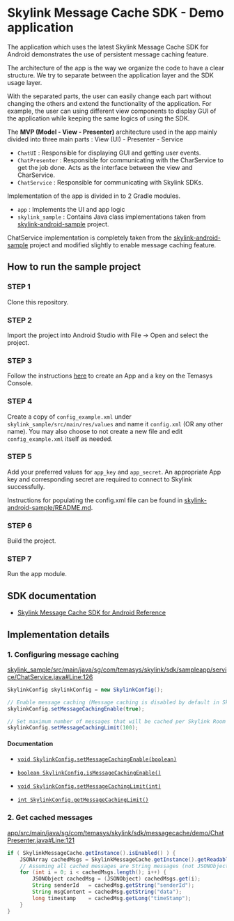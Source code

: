 # Skylink Message Cache SDK - Demo application

The application which uses the latest Skylink Message Cache SDK for Android demonstrates the use of persistent message caching feature.

The architecture of the app is the way we organize the code to have a clear structure. We try to separate between the application layer and the SDK usage layer.

With the separated parts, the user can easily change each part without changing the others and extend the functionality of the application.
For example, the user can using different view components to display GUI of the application while keeping the same logics of using the SDK.

The **MVP (Model - View - Presenter)** architecture used in the app mainly divided into three main parts : View (UI) - Presenter - Service

* `ChatUI` : Responsible for displaying GUI and getting user events.
* `ChatPresenter` : Responsible for communicating with the CharService to get the job done. Acts as the interface between the view and CharService.
* `ChatService` : Responsible for communicating with Skylink SDKs.

Implementation of the app is divided in to 2 Gradle modules.

* `app` : Implements the UI and app logic
* `skylink_sample` : Contains Java class implementations taken from [skylink-android-sample](https://github.com/Temasys/skylink-android-sample) project.

ChatService implementation is completely taken from the [skylink-android-sample](https://github.com/Temasys/skylink-android-sample) project and modified slightly to enable message caching feature.

## How to run the sample project

### STEP 1
Clone this repository.

### STEP 2
Import the project into Android Studio with File -> Open and select the project.

### STEP 3
Follow the instructions [here](https://temasys.io/creating-an-account-generating-a-key/) to create an App and a key on the Temasys Console.

### STEP 4
Create a copy of `config_example.xml` under `skylink_sample/src/main/res/values` and name it `config.xml` (OR any other name).
You may also choose to not create a new file and edit `config_example.xml` itself as needed.

### STEP 5
Add your preferred values for `app_key` and `app_secret`. An appropriate App key and corresponding secret are required to connect to Skylink successfully.

Instructions for populating the config.xml file can be found in [skylink-android-sample/README.md](https://bitbucket.org/TemasysCommunications/skylink-android-sample/src/master/README.md).

### STEP 6
Build the project.

### STEP 7
Run the app module.

## SDK documentation

* [Skylink Message Cache SDK for Android Reference](https://cdn.temasys.com.sg/skylink/skylinkmessagecachesdk/android/latest/doc/reference/sg/com/temasys/skylink/sdk/messagecache/SkylinkMessageCache.html)


## Implementation details

### 1. Configuring message caching

[skylink_sample/src/main/java/sg/com/temasys/skylink/sdk/sampleapp/service/ChatService.java#Line:126](skylink_sample/src/main/java/sg/com/temasys/skylink/sdk/sampleapp/service/ChatService.java#lines-126)

```java
SkylinkConfig skylinkConfig = new SkylinkConfig();

// Enable message caching (Message caching is disabled by default in SkylinkConfig)
skylinkConfig.setMessageCachingEnable(true);

// Set maximum number of messages that will be cached per Skylink Room (default value is 50)
skylinkConfig.setMessageCachingLimit(100);
```

#### Documentation

* [`void SkylinkConfig.setMessageCachingEnable(boolean)`](https://cdn.temasys.com.sg/skylink/skylinksdk/android/latest/doc/reference/sg/com/temasys/skylink/sdk/rtc/SkylinkConfig.html#setMessageCachingEnable(boolean))

* [`boolean SkylinkConfig.isMessageCachingEnable()`](https://cdn.temasys.com.sg/skylink/skylinksdk/android/latest/doc/reference/sg/com/temasys/skylink/sdk/rtc/SkylinkConfig.html#isMessageCachingEnable())

* [`void SkylinkConfig.setMessageCachingLimit(int)`](https://cdn.temasys.com.sg/skylink/skylinksdk/android/latest/doc/reference/sg/com/temasys/skylink/sdk/rtc/SkylinkConfig.html#setMessageCachingLimit(int))

* [`int SkylinkConfig.getMessageCachingLimit()`](https://cdn.temasys.com.sg/skylink/skylinksdk/android/latest/doc/reference/sg/com/temasys/skylink/sdk/rtc/SkylinkConfig.html#getMessageCachingLimit())

### 2. Get cached messages

[app/src/main/java/sg/com/temasys/skylink/sdk/messagecache/demo/ChatPresenter.java#Line:121](app/src/main/java/sg/com/temasys/skylink/sdk/messagecache/demo/ChatPresenter.java#lines-121)

```java
if ( SkylinkMessageCache.getInstance().isEnabled() ) {
    JSONArray cachedMsgs = SkylinkMessageCache.getInstance().getReadableSession("<your-room-name>").getCachedMessages();
    // Assuming all cached messages are String messages (not JSONObject or JSONArray messages).
    for (int i = 0; i < cachedMsgs.length(); i++) {
        JSONObject cachedMsg = (JSONObject) cachedMsgs.get(i);
        String senderId   = cachedMsg.getString("senderId");
        String msgContent = cachedMsg.getString("data");
        long timestamp    = cachedMsg.getLong("timeStamp");
    }
}
```
